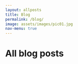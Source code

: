 ```yaml
---
layout: allposts
title: Blog
permalink: /blog/
image: assets/images/pic01.jpg
nav-menu: true
---
```


<h1>All blog posts</h1>

